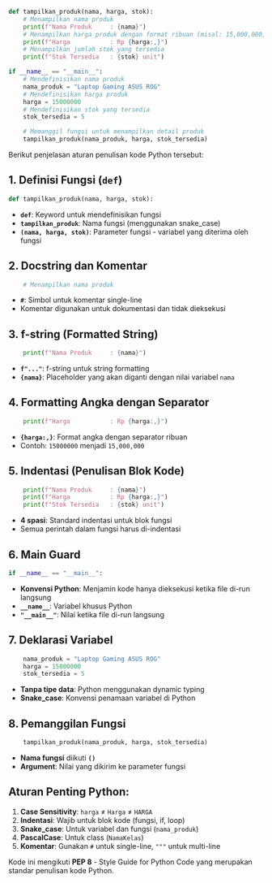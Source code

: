 ```python
def tampilkan_produk(nama, harga, stok):
    # Menampilkan nama produk
    print(f"Nama Produk     : {nama}")
    # Menampilkan harga produk dengan format ribuan (misal: 15,000,000)
    print(f"Harga           : Rp {harga:,}")
    # Menampilkan jumlah stok yang tersedia
    print(f"Stok Tersedia   : {stok} unit")

if __name__ == "__main__":
    # Mendefinisikan nama produk
    nama_produk = "Laptop Gaming ASUS ROG"
    # Mendefinisikan harga produk
    harga = 15000000
    # Mendefinisikan stok yang tersedia
    stok_tersedia = 5

    # Memanggil fungsi untuk menampilkan detail produk
    tampilkan_produk(nama_produk, harga, stok_tersedia)
```

Berikut penjelasan aturan penulisan kode Python tersebut:

## 1. **Definisi Fungsi (`def`)**
```python
def tampilkan_produk(nama, harga, stok):
```
- **`def`**: Keyword untuk mendefinisikan fungsi
- **`tampilkan_produk`**: Nama fungsi (menggunakan snake_case)
- **`(nama, harga, stok)`**: Parameter fungsi - variabel yang diterima oleh fungsi

## 2. **Docstring dan Komentar**
```python
    # Menampilkan nama produk
```
- **`#`**: Simbol untuk komentar single-line
- Komentar digunakan untuk dokumentasi dan tidak dieksekusi

## 3. **f-string (Formatted String)**
```python
    print(f"Nama Produk     : {nama}")
```
- **`f"..."`**: f-string untuk string formatting
- **`{nama}`**: Placeholder yang akan diganti dengan nilai variabel `nama`

## 4. **Formatting Angka dengan Separator**
```python
    print(f"Harga           : Rp {harga:,}")
```
- **`{harga:,}`**: Format angka dengan separator ribuan
- Contoh: `15000000` menjadi `15,000,000`

## 5. **Indentasi (Penulisan Blok Kode)**
```python
    print(f"Nama Produk     : {nama}")
    print(f"Harga           : Rp {harga:,}")
    print(f"Stok Tersedia   : {stok} unit")
```
- **4 spasi**: Standard indentasi untuk blok fungsi
- Semua perintah dalam fungsi harus di-indentasi

## 6. **Main Guard**
```python
if __name__ == "__main__":
```
- **Konvensi Python**: Menjamin kode hanya dieksekusi ketika file di-run langsung
- **`__name__`**: Variabel khusus Python
- **`"__main__"`**: Nilai ketika file di-run langsung

## 7. **Deklarasi Variabel**
```python
    nama_produk = "Laptop Gaming ASUS ROG"
    harga = 15000000
    stok_tersedia = 5
```
- **Tanpa tipe data**: Python menggunakan dynamic typing
- **Snake_case**: Konvensi penamaan variabel di Python

## 8. **Pemanggilan Fungsi**
```python
    tampilkan_produk(nama_produk, harga, stok_tersedia)
```
- **Nama fungsi** diikuti **`()`**
- **Argument**: Nilai yang dikirim ke parameter fungsi

## Aturan Penting Python:

1. **Case Sensitivity**: `harga` ≠ `Harga` ≠ `HARGA`
2. **Indentasi**: Wajib untuk blok kode (fungsi, if, loop)
3. **Snake_case**: Untuk variabel dan fungsi (`nama_produk`)
4. **PascalCase**: Untuk class (`NamaKelas`)
5. **Komentar**: Gunakan `#` untuk single-line, `"""` untuk multi-line

Kode ini mengikuti **PEP 8** - Style Guide for Python Code yang merupakan standar penulisan kode Python.